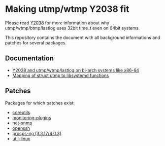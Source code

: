 # Making utmp/wtmp Y2038 fit

Please read [Y2038](Y2038.md) for more information about why utmp/wtmp/btmp/lastlog uses 32bit time_t even on 64bit systems.

This repository contains the document with all background informations and patches for several packages.

## Documentation

* [Y2038 and utmp/wtmp/lastlog on bi-arch systems like x86-64](Y2038.md)
* [Mapping of struct utmp to libsystemd functions](utmp-to-logind.md)

## Patches
Packages for which patches exist:
* [coreutils](patches/coreutils/)
* [monitoring-plugins](patches/monitoring-plugins/)
* [net-snmp](patches/net-snmp/)
* [openssh](patches/openssh/)
* [procps-ng (3.3.17/4.0.3)](patches/procps-ng/)
* [util-linux](patches/util-linux/)
